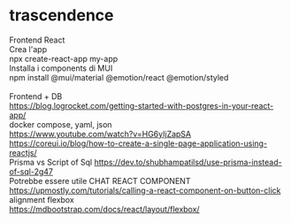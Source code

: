 # trascendence

Frontend React<br>
Crea l'app<br>
npx create-react-app my-app<br>
Installa i components di MUI<br>
npm install @mui/material @emotion/react @emotion/styled<br>
<br>
Frontend + DB <br>
https://blog.logrocket.com/getting-started-with-postgres-in-your-react-app/<br>
docker compose, yaml, json<br>
https://www.youtube.com/watch?v=HG6yIjZapSA<br>
https://coreui.io/blog/how-to-create-a-single-page-application-using-reactjs/<br>
Prisma vs Script of Sql
https://dev.to/shubhampatilsd/use-prisma-instead-of-sql-2g47 <br>
Potrebbe essere utile CHAT REACT COMPONENT<br>
https://upmostly.com/tutorials/calling-a-react-component-on-button-click<br>
alignment flexbox <br>
https://mdbootstrap.com/docs/react/layout/flexbox/
